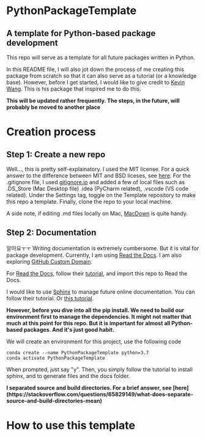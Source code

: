 # PythonPackageTemplate
## A template for Python-based package development

This repo will serve as a template for all future packages written in Python. 

In this README file, I will also jot down the process of me creating this package from scratch so that it can also serve as a tutorial (or a knowledge base). However, before I get started, I would like to give credit to [Kevin Wang](https://github.com/kevin931/PythonTemplate). This is his package that inspired me to do this.

<b> This will be updated rather frequently. The steps, in the future, will probably be moved to another place</b>
# Creation process 
## Step 1: Create a new repo 
Well..., this is pretty self-explainatory. I used the MIT license. For a quick answer to the difference between MIT and BSD liceses, see [here](https://opensource.stackexchange.com/questions/217/what-are-the-essential-differences-between-the-bsd-and-mit-licences). For the .gitignore file, I used [gitignore.io](https://www.toptal.com/developers/gitignore/) and added a few of local files such as .DS_Store (Mac Desktop file) .idea (PyCharm related), .vscode (VS code related). Under the Settings tag, toggle on the Template repository to make this repo a template. Finally, clone the repo to your local machine. 

A side note, if editing .md files locally on Mac, [MacDown](https://macdown.uranusjr.com/) is quite handy.

## Step 2: Documentation
알아요ㅜㅜ Writing documentation is extremely cumbersome. But it is vital for package development. Currently, I am using [Read the Docs](https://docs.readthedocs.io/en/stable/index.html). I am also exploring [GitHub Custom Domain](https://docs.github.com/en/pages/configuring-a-custom-domain-for-your-github-pages-site). 

For [Read the Docs](https://docs.readthedocs.io/en/stable/index.html), follow their [tutorial](https://docs.readthedocs.io/en/stable/tutorial/index.html), and import this repo to Read the Docs.

I would like to use [Sphinx](https://www.sphinx-doc.org/en/master/index.html) to manage future online documentation. You can follow their tutorial. Or [this tutorial](https://docs.readthedocs.io/en/stable/intro/getting-started-with-sphinx.html). 

<b>
However, before you dive into all the pip install. We need to build our environment first to manage the dependencies. It might not matter that much at this point for this repo. But it is important for almost all Python-based packages. And it's just good habit. 
</b>

We will create an environment for this project, use the following code 

```shell
conda create --name PythonPackageTemplate python=3.7
conda activate PythonPackageTemplate 
```
When prompted, just say "y". Then, you simply follow the tutorial to install sphinx, and to generate files and the docs folder. 

<b>
I separated source and build directories. For a brief answer, see [here](https://stackoverflow.com/questions/65829149/what-does-separate-source-and-build-directories-mean)
</b>








# How to use this template 

